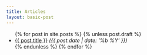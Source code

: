 ```yaml
---
title: Articles
layout: basic-post
---
```


<ul>
  {% for post in site.posts %}
    {% unless post.draft %}
      <li>
        <a href='{{ post.url | prepend: site.baseurl | replace:'.html','' }}'>{{ post.title }}</a>
        <em>({{ post.date | date: '%b %Y' }})</em>
      </li>
    {% endunless %}
  {% endfor %}
</ul>
